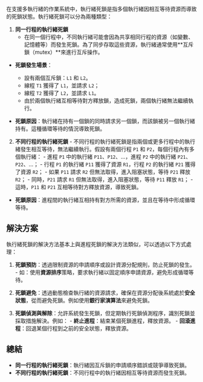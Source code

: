在支援多執行緒的作業系統中，執行緒死鎖是指多個執行緒因相互等待資源而導致的死鎖狀態。執行緒死鎖可以分為兩種類型：

1. **同一行程的執行緒死鎖**
     - 在同一個行程中，不同執行緒可能會因為共享相同行程的資源（如變數、記憶體等）而發生死鎖。為了同步存取這些資源，執行緒通常使用**互斥鎖（mutex）**來進行互斥操作。
 - **死鎖發生場景**：
     - 設有兩個互斥鎖：`L1` 和 `L2`。
     - 線程 `T1` 獲得了 `L1`，並請求 `L2`；
     - 線程 `T2` 獲得了 `L2`，並請求 `L1`。
     - 由於兩個執行緒互相等待對方釋放鎖，造成死鎖，兩個執行緒無法繼續執行。

 - **死鎖原因**：執行緒在持有一個鎖的同時請求另一個鎖，而該鎖被另一個執行緒持有。這種循環等待的情況導致死鎖。

2. **不同行程的執行緒死鎖**
       - 不同行程的執行緒死鎖是指兩個或更多行程中的執行緒發生相互等待，無法繼續執行。假設有兩個行程 `P1` 和 `P2`，每個行程內有多個執行緒：
       - 進程 `P1` 中的執行緒 `P11`、`P12`、...，進程 `P2` 中的執行緒 `P21`、`P22`、...；
       - 行程 `P1` 的執行緒 `P11` 獲得了資源 `R1`，行程 `P2` 的執行緒 `P21` 獲得了資源 `R2`；
       - 如果 `P11` 請求 `R2` 但無法取得，進入阻塞狀態，等待 `P21` 釋放 `R2`；
       - 同時，`P21` 請求 `R1` 但無法取得，進入阻塞狀態，等待 `P11` 釋放 `R1`；
       - 這時，`P11` 和 `P21` 互相等待對方釋放資源，導致死鎖。

 - **死鎖原因**：進程間的執行緒互相持有對方所需的資源，並且在等待中形成循環等待。

## 解決方案
執行緒死鎖的解決方法基本上與進程死鎖的解決方法類似，可以透過以下方式處理：

1. **死鎖預防**：透過限制資源的申請順序或設計資源分配規則，防止死鎖的發生。
       - 如：使用**資源排序**策略，要求執行緒以固定順序申請資源，避免形成循環等待。

2. **死鎖避免**：透過動態檢查執行緒的資源請求，確保在資源分配後系統處於**安全狀態**，從而避免死鎖。例如使用**銀行家演算法**來避免死鎖。

3. **死鎖偵測與解除**：允許系統發生死鎖，但定期執行死鎖偵測程序，識別死鎖並採取措施解決。例如：
       - **終止進程**：結束某個死鎖進程，釋放資源。
       - **回滾進程**：回退某個行程到之前的安全狀態，釋放資源。

## 總結
- **同一行程的執行緒死鎖**：執行緒因互斥鎖的申請順序錯誤或競爭導致死鎖。
- **不同行程的執行緒死鎖**：不同行程中的執行緒因相互等待資源而發生死鎖。